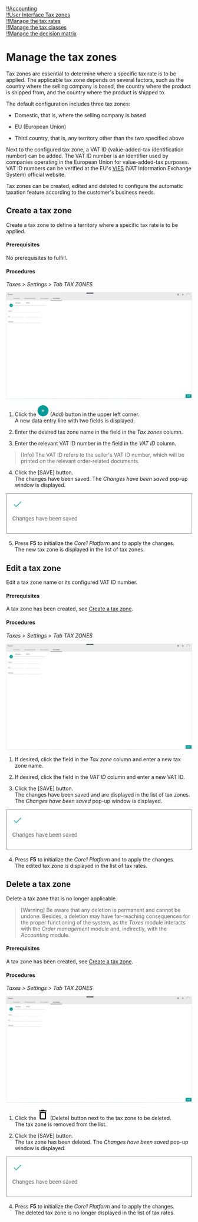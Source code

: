 [!!Accounting](RetailSuiteAccounting)  
[!!User Interface Tax zones](../UserInterface/01d_TaxZones.md)  
[!!Manage the tax rates](./01_ManageTaxRates.md)  
[!!Manage the tax classes](./02_ManageTaxClasses.md)  
[!!Manage the decision matrix](../Operation/01_ManageDecisionMatrix.md)  


# Manage the tax zones

Tax zones are essential to determine where a specific tax rate is to be applied. The applicable tax zone depends on several factors, such as the country where the selling company is based, the country where the product is shipped from, and the country where the product is shipped to.

The default configuration includes three tax zones:

  - Domestic, that is, where the selling company is based

  - EU (European Union)  

  - Third country, that is, any territory other than the two specified above  

Next to the configured tax zone, a VAT ID (value-added-tax identification number) can be added. The VAT ID number is an identifier used by companies operating in the European Union for value-added-tax purposes. VAT ID numbers can be verified at the EU's [VIES](https://ec.europa.eu/taxation_customs/vies/) (VAT Information Exchange System) official website.

Tax zones can be created, edited and deleted to configure the automatic taxation feature according to the customer's business needs.


## Create a tax zone

Create a tax zone to define a territory where a specific tax rate is to be applied.

#### Prerequisites  

No prerequisites to fulfill.

#### Procedures

*Taxes > Settings > Tab TAX ZONES*

![Tax zones](../../Assets/Screenshots/Taxes/Settings/TaxZones/TaxZones.png "[Tax zones]")

1. Click the ![Add](../../Assets/Icons/Plus01.png "[Add]") (Add) button in the upper left corner.   
A new data entry line with two fields is displayed.  

2. Enter the desired tax zone name in the field in the *Tax zones* column.  

3. Enter the relevant VAT ID number in the field in the *VAT ID* column.  

  > [Info] The VAT ID refers to the seller's VAT ID number, which will be printed on the relevant order-related documents.

4. Click the [SAVE] button.  
The changes have been saved. The *Changes have been saved* pop-up window is displayed.

  ![Changes saved](../../Assets/Screenshots/Taxes/Settings/TaxClasses/ChangesSaved.png "[Changes saved]")

5. Press **F5** to initialize the *Core1 Platform* and to apply the changes.   
The new tax zone is displayed in the list of tax zones.


## Edit a tax zone

Edit a tax zone name or its configured VAT ID number.

#### Prerequisites

A tax zone has been created, see [Create a tax zone](#create-a-tax-zone).

#### Procedures

*Taxes > Settings > Tab TAX ZONES*

![Tax zones](../../Assets/Screenshots/Taxes/Settings/TaxZones/TaxZones.png "[Tax zones]")

1. If desired, click the field in the *Tax zone* column and enter a new tax zone name.

2. If desired, click the field in the *VAT ID* column and enter a new VAT ID.

3. Click the [SAVE] button.  
  The changes have been saved and are displayed in the list of tax zones. The *Changes have been saved* pop-up window is displayed.

  ![Changes saved](../../Assets/Screenshots/Taxes/Settings/TaxClasses/ChangesSaved.png "[Changes saved]")

4. Press **F5** to initialize the *Core1 Platform* and to apply the changes.  
The edited tax zone is displayed in the list of tax rates.


## Delete a tax zone

Delete a tax zone that is no longer applicable.  

> [Warning] Be aware that any deletion is permanent and cannot be undone. Besides, a deletion may have far-reaching consequences for the proper functioning of the system, as the *Taxes* module interacts with the *Order management* module and, indirectly, with the *Accounting* module.

#### Prerequisites

A tax zone has been created, see [Create a tax zone](#create-a-tax-zone).

#### Procedures

*Taxes > Settings > Tab TAX ZONES*

![Tax zones](../../Assets/Screenshots/Taxes/Settings/TaxZones/TaxZones.png "[Tax zones]")

1. Click the ![Delete](../../Assets/Icons/Trash08.png "[Delete]") (Delete) button next to the tax zone to be deleted.  
  The tax zone is removed from the list.

3. Click the [SAVE] button.  
  The tax zone has been deleted. The *Changes have been saved* pop-up window is displayed.

  ![Changes saved](../../Assets/Screenshots/Taxes/Settings/TaxClasses/ChangesSaved.png "[Changes saved]")

4. Press **F5** to initialize the *Core1 Platform* and to apply the changes.  
The deleted tax zone is no longer displayed in the list of tax rates.
